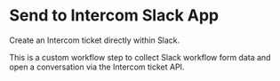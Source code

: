 # Send to Intercom Slack App
Create an Intercom ticket directly within Slack.

This is a custom workflow step to collect Slack workflow form data and open a conversation via the Intercom ticket API.